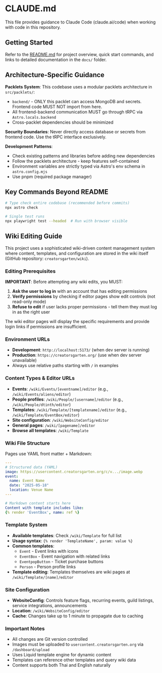 # CLAUDE.md

This file provides guidance to Claude Code (claude.ai/code) when working with code in this repository.

## Getting Started

Refer to the [README.md](./README.md) for project overview, quick start commands, and links to detailed documentation in the `docs/` folder.

## Architecture-Specific Guidance

**Packlets System**: This codebase uses a modular packlets architecture in `src/packlets/`:
- `backend/` - ONLY this packlet can access MongoDB and secrets. Frontend code MUST NOT import from here.
- All frontend-backend communication MUST go through tRPC via `Astro.locals.backend`
- Cross-packlet dependencies should be minimized

**Security Boundaries**: Never directly access database or secrets from frontend code. Use the tRPC interface exclusively.

**Development Patterns**:
- Check existing patterns and libraries before adding new dependencies
- Follow the packlets architecture - keep features self-contained
- Environment variables are strictly typed via Astro's env schema in `astro.config.mjs`
- Use pnpm (required package manager)

## Key Commands Beyond README

```bash
# Type check entire codebase (recommended before commits)
npx astro check

# Single test runs
npx playwright test --headed  # Run with browser visible
```

## Wiki Editing Guide

This project uses a sophisticated wiki-driven content management system where content, templates, and configuration are stored in the wiki itself (GitHub repository: `creatorsgarten/wiki`).

### Editing Prerequisites
**IMPORTANT**: Before attempting any wiki edits, you MUST:
1. **Ask the user to log in** with an account that has editing permissions
2. **Verify permissions** by checking if editor pages show edit controls (not read-only mode)
3. **Refuse to edit** if user lacks proper permissions - tell them they must log in as the right user

The wiki editor pages will display the specific requirements and provide login links if permissions are insufficient.

### Environment URLs
- **Development**: `http://localhost:5173/` (when dev server is running)
- **Production**: `https://creatorsgarten.org/` (use when dev server unavailable)
- Always use relative paths starting with `/` in examples

### Content Types & Editor URLs
- **Events**: `/wiki/Events/[eventname]/editor` (e.g., `/wiki/Events/aliens/editor`)
- **People profiles**: `/wiki/People/[username]/editor` (e.g., `/wiki/People/dtinth/editor`)
- **Templates**: `/wiki/Template/[templatename]/editor` (e.g., `/wiki/Template/EventBox/editor`)
- **Site configuration**: `/wiki/WebsiteConfig/editor`
- **General pages**: `/wiki/[pagename]/editor`
- **Browse all templates**: `/wiki/Template`

### Wiki File Structure
Pages use YAML front matter + Markdown:
```yaml
---
# Structured data (YAML)
image: https://usercontent.creatorsgarten.org/c/v.../image.webp
event:
  name: Event Name
  date: "2025-05-18"
  location: Venue Name
---

# Markdown content starts here
Content with template includes like:
{% render 'EventBox', name: ref %}
```

### Template System
- **Available templates**: Check `/wiki/Template` for full list
- **Usage syntax**: `{% render 'TemplateName', param: value %}`
- **Common templates**:
  - `Event` - Event links with icons
  - `EventBox` - Event navigation with related links  
  - `EventpopButton` - Ticket purchase buttons
  - `Person` - Person profile links
- **Template editing**: Templates themselves are wiki pages at `/wiki/Template/[name]/editor`

### Site Configuration
- **WebsiteConfig**: Controls feature flags, recurring events, guild listings, service integrations, announcements
- **Location**: `/wiki/WebsiteConfig/editor`
- **Cache**: Changes take up to 1 minute to propagate due to caching

### Important Notes
- All changes are Git version controlled
- Images must be uploaded to `usercontent.creatorsgarten.org` via `/dashboard/upload`
- Uses Liquid template engine for dynamic content
- Templates can reference other templates and query wiki data
- Content supports both Thai and English naturally